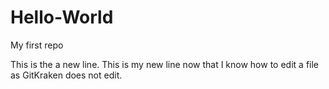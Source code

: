 # Hello-World
My first repo

This is the a new line.
This is my new line now that I know how to edit a file as GitKraken does not edit.